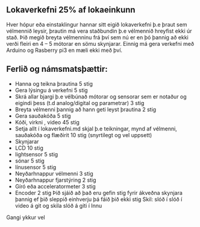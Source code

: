 ## Lokaverkefni 25% af lokaeinkunn
Hver hópur eða einstaklingur hannar sitt eigið lokaverkefni þ.e þraut sem vélmennið leysir, þrautin má vera staðbundin  þ.e vélmennið hreyfist ekki úr stað.  Þið megið  breyta vélmenninu frá því sem nú er en þó þannig að ekki verði fleiri en 4 – 5 mótorar en sömu skynjarar. Einnig má gera verkefni með Arduino og Rasberry pi3 en mæli ekki með því.
## Ferlið og námsmatsþættir:
 * Hanna og teikna þrautina 5 stig
 * Gera lýsingu á verkefni 5 stig
 * Skrá allar bjargi þ.e vélbúnað mótorar og sensorar sem er notaður  og eigindi þess (t.d analog/digital og parametrar) 3 stig
 * Breyta vélmenni þannig að hann geti leyst þrautina 2 stig
 * Gera sauðakóða 5 stig
 * Kóði, virkni , video 45 stig
 * Setja  allt í lokaverkefni.md skjal þ.e teikningar, mynd af vélmenni, sauðakóða og flæðirit 10 stig (snyrtilegt og vel uppsett)
 * Skynjarar
 * LCD 10 stig 
 * lightsensor 5 stig
 * sónar 5 stig
 * línusensor 5 stig
 * Neyðarhnappur vélmenni 3 stig
 * Neyðarhnappur fjarstýring 2 stig
 * Gíró eða acceleratormeter 3 stig
 * Encoder 2 stig
Þið sjáið að það eru gefin stig fyrir ákveðna skynjara þannig ef þið sleppið einhverju þá fáið þið ekki stig
Skil: slóð í slóð í video á git og skila slóð á giti í Innu

Gangi ykkur vel
